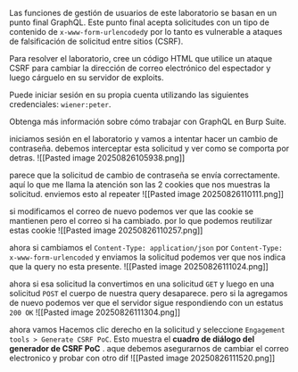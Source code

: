 Las funciones de gestión de usuarios de este laboratorio se basan en un punto final GraphQL. Este punto final acepta solicitudes con un tipo de contenido de `x-www-form-urlencoded`y por lo tanto es vulnerable a ataques de falsificación de solicitud entre sitios (CSRF).

Para resolver el laboratorio, cree un código HTML que utilice un ataque CSRF para cambiar la dirección de correo electrónico del espectador y luego cárguelo en su servidor de exploits.

Puede iniciar sesión en su propia cuenta utilizando las siguientes credenciales: `wiener:peter`.

Obtenga más información sobre cómo trabajar con GraphQL en Burp Suite.

iniciamos sesión en el laboratorio y vamos a intentar hacer un cambio de contraseña. debemos interceptar esta solicitud y ver como se comporta por detras.
![[Pasted image 20250826105938.png]]

parece que la solicitud de cambio de contraseña se envía correctamente. aquí lo que me llama la atención son las 2 cookies que nos muestras la solicitud. enviemos esto al repeater
![[Pasted image 20250826110111.png]]

si modificamos el correo de nuevo podemos ver que las cookie se mantienen pero el correo si ha cambiado. por lo que podemos reutilizar estas cookie
![[Pasted image 20250826110257.png]]

ahora si cambiamos el `Content-Type: application/json` por `Content-Type: x-www-form-urlencoded` y enviamos la solicitud podemos ver que nos indica que la query no esta presente.
![[Pasted image 20250826111024.png]]

ahora si esa solicitud la convertimos en una solicitud `GET` y luego en una solicitud `POST` el cuerpo de nuestra query desaparece. pero si la agregamos de nuevo podemos ver que el servidor sigue respondiendo con un estatus `200 OK` 
![[Pasted image 20250826111304.png]]

ahora vamos Hacemos clic derecho en la solicitud y seleccione `Engagement tools > Generate CSRF PoC`. Esto muestra el **cuadro de diálogo del generador de CSRF PoC** . aque debemos asegurarnos de cambiar el correo electronico y probar con otro dif
![[Pasted image 20250826111520.png]]